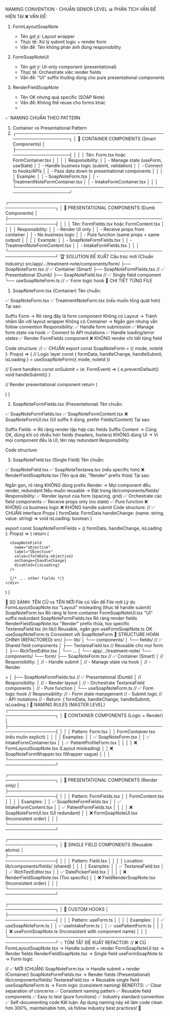 NAMING CONVENTION - CHUẨN SENIOR LEVEL
📊 PHÂN TÍCH VẤN ĐỀ HIỆN TẠI
❌ VẤN ĐỀ:

1. FormLayoutSoapNote
   - Tên gợi ý: Layout wrapper
   - Thực tế: Xử lý submit logic + render form
   - Vấn đề: Tên không phản ánh đúng responsibility

2. FormSoapNoteUI
   - Tên gợi ý: UI-only component (presentational)
   - Thực tế: Orchestrate việc render fields
   - Vấn đề: "UI" suffix thường dùng cho pure presentational components

3. RenderFieldSoapNote
   - Tên OK nhưng quá specific (SOAP Note)
   - Vấn đề: Không thể reuse cho forms khác
   - 
✅ NAMING CHUẨN THEO PATTERN
1. Container vs Presentational Pattern
2. ┌─────────────────────────────────────────────────────────────────┐
│ 🎯 CONTAINER COMPONENTS (Smart Components)                      │
├─────────────────────────────────────────────────────────────────┤
│                                                                  │
│  Tên: <Feature>Form.tsx hoặc <Feature>FormContainer.tsx        │
│                                                                  │
│  Responsibility:                                                 │
│  - Manage state (useForm, useState)                             │
│  - Handle business logic (submit, validation)                   │
│  - Connect to hooks/APIs                                        │
│  - Pass data down to presentational components                  │
│                                                                  │
│  Example:                                                        │
│  - SoapNoteForm.tsx                                             │
│  - TreatmentNoteFormContainer.tsx                               │
│  - IntakeFormContainer.tsx                                      │
│                                                                  │
└─────────────────────────────────────────────────────────────────┘

┌─────────────────────────────────────────────────────────────────┐
│ 🎯 PRESENTATIONAL COMPONENTS (Dumb Components)                  │
├─────────────────────────────────────────────────────────────────┤
│                                                                  │
│  Tên: <Feature>FormFields.tsx hoặc <Feature>FormContent.tsx    │
│                                                                  │
│  Responsibility:                                                 │
│  - Render UI only                                               │
│  - Receive props from container                                 │
│  - No business logic                                            │
│  - Pure function (same props = same output)                     │
│                                                                  │
│  Example:                                                        │
│  - SoapNoteFormFields.tsx                                       │
│  - TreatmentNoteFormContent.tsx                                 │
│  - IntakeFormFields.tsx                                         │
│                                                                  │
└─────────────────────────────────────────────────────────────────┘
🏆 SOLUTION ĐỀ XUẤT
Cấu trúc mới (Chuẩn Industry)
src/app/.../treatment-note/components/form/
├── SoapNoteForm.tsx                    // ✅ Container (Smart)
├── SoapNoteFormFields.tsx             // ✅ Presentational (Dumb)
├── SoapNoteField.tsx                  // ✅ Single field component
└── useSoapNoteForm.ts                 // ✅ Form logic hook
📝 CHI TIẾT TỪNG FILE
1. SoapNoteForm.tsx (Container)
Tên chuẩn:

✅ SoapNoteForm.tsx
✅ TreatmentNoteForm.tsx (nếu muốn tổng quát hơn)
Tại sao:

Suffix Form → Rõ ràng đây là form component
Không có Layout → Tránh nhầm lẫn với layout wrapper
Không có Container → Ngắn gọn nhưng vẫn follow convention
Responsibility:
✅ Handle form submission
✅ Manage form state via hook
✅ Connect to API mutations
✅ Handle loading/error states
✅ Render FormFields component
❌ KHÔNG render chi tiết từng field

Code structure:
// ✅ CHUẨN
export const SoapNoteForm = ({ mode, noteId }: Props) => {
  // Logic layer
  const { formData, handleChange, handleSubmit, isLoading } = useSoapNoteForm({ mode, noteId })
  
  // Event handlers
  const onSubmit = (e: FormEvent) => {
    e.preventDefault()
    void handleSubmit()
  }
  
  // Render presentational component
  return (
    <form onSubmit={onSubmit}>
      <SoapNoteFormFields 
        formData={formData}
        handleChange={handleChange}
        isLoading={isLoading}
      />
    </form>
  )
}

2. SoapNoteFormFields.tsx (Presentational)
Tên chuẩn:

✅ SoapNoteFormFields.tsx
✅ SoapNoteFormContent.tsx
❌ SoapNoteFormUI.tsx (UI suffix ít dùng, prefer Fields/Content)
Tại sao:

Suffix Fields → Rõ ràng render tập hợp các fields
Suffix Content → Cũng OK, dùng khi có nhiều hơn fields (headers, footers)
KHÔNG dùng UI → Vì mọi component đều là UI, tên này redundant
Responsibility:

Code structure:

3. SoapNoteField.tsx (Single Field)
Tên chuẩn:

✅ SoapNoteField.tsx
✅ SoapNoteTextarea.tsx (nếu specific hơn)
❌ RenderFieldSoapNote.tsx (Tên quá dài, "Render" prefix thừa)
Tại sao:

Ngắn gọn, rõ ràng
KHÔNG dùng prefix Render → Mọi component đều render, redundant
Nếu muốn reusable → Đặt trong lib/components/fields/
Responsibility:
✅ Render layout của form (spacing, grid)
✅ Orchestrate các field components
✅ Receive props only (no state)
✅ Pure function
❌ KHÔNG có business logic
❌ KHÔNG handle submit
Code structure:
// ✅ CHUẨN
interface Props {
  formData: FormData
  handleChange: (name: string, value: string) => void
  isLoading: boolean
}

export const SoapNoteFormFields = ({ formData, handleChange, isLoading }: Props) => {
  return (
    <div className="space-y-6">
      <SoapNoteField
        name="subjective"
        label="Subjective"
        value={formData.subjective}
        onChange={handleChange}
        disabled={isLoading}
      />
      
      <SoapNoteField
        name="objective"
        label="Objective"
        value={formData.objective}
        onChange={handleChange}
        disabled={isLoading}
      />
      
      {/* ... other fields */}
    </div>
  )
}

🎯 SO SÁNH: TÊN CŨ vs TÊN MỚI
File cũ	Vấn đề	File mới	Lý do
FormLayoutSoapNote.tsx	"Layout" misleading (thực tế handle submit)	SoapNoteForm.tsx	Rõ ràng là form container
FormSoapNoteUI.tsx	"UI" suffix redundant	SoapNoteFormFields.tsx	Rõ ràng render fields
RenderFieldSoapNote.tsx	"Render" prefix thừa, too specific	TextareaField.tsx (in lib/)	Reusable, ngắn gọn
useFormSoapNote.ts	OK	useSoapNoteForm.ts	Consistent với SoapNoteForm
📂 STRUCTURE HOÀN CHỈNH (REFACTORED)
src/
├── lib/
│   └── components/
│       └── fields/                     // ✅ Shared field components
│           ├── TextareaField.tsx       // Reusable cho mọi form
│           ├── RichTextEditor.tsx
│           └── ...
│
└── app/.../treatment-note/
    └── components/
        └── form/
            ├── SoapNoteForm.tsx        // ✅ Container (Smart)
            │   // Responsibility:
            │   // - Handle submit
            │   // - Manage state via hook
            │   // - Render <form> + <SoapNoteFormFields>
            │
            ├── SoapNoteFormFields.tsx  // ✅ Presentational (Dumb)
            │   // Responsibility:
            │   // - Render layout
            │   // - Orchestrate TextareaField components
            │   // - Pure function
            │
            └── useSoapNoteForm.ts      // ✅ Form logic hook
                // Responsibility:
                // - Form state management
                // - Submit logic
                // - API mutations
                // - Return: { formData, handleChange, handleSubmit, isLoading }
🎯 NAMING RULES (MASTER LEVEL)
┌─────────────────────────────────────────────────────────────────┐
│ 🎯 CONTAINER COMPONENTS (Logic + Render)                        │
├─────────────────────────────────────────────────────────────────┤
│                                                                  │
│  Pattern: <Feature>Form.tsx                                     │
│           <Feature>FormContainer.tsx (nếu muốn explicit)        │
│                                                                  │
│  Examples:                                                       │
│  ✅ SoapNoteForm.tsx                                            │
│  ✅ IntakeFormContainer.tsx                                     │
│  ✅ PatientProfileForm.tsx                                      │
│                                                                  │
│  ❌ FormLayoutSoapNote.tsx (Layout misleading)                  │
│  ❌ SoapNoteFormWrapper.tsx (Wrapper vague)                     │
│                                                                  │
└─────────────────────────────────────────────────────────────────┘

┌─────────────────────────────────────────────────────────────────┐
│ 🎯 PRESENTATIONAL COMPONENTS (Render only)                      │
├─────────────────────────────────────────────────────────────────┤
│                                                                  │
│  Pattern: <Feature>FormFields.tsx                               │
│           <Feature>FormContent.tsx                              │
│                                                                  │
│  Examples:                                                       │
│  ✅ SoapNoteFormFields.tsx                                      │
│  ✅ IntakeFormContent.tsx                                       │
│  ✅ PatientFormFields.tsx                                       │
│                                                                  │
│  ❌ SoapNoteFormUI.tsx (UI redundant)                           │
│  ❌ FormSoapNoteUI.tsx (Inconsistent order)                     │
│                                                                  │
└─────────────────────────────────────────────────────────────────┘

┌─────────────────────────────────────────────────────────────────┐
│ 🎯 SINGLE FIELD COMPONENTS (Reusable atoms)                     │
├─────────────────────────────────────────────────────────────────┤
│                                                                  │
│  Pattern: <FieldType>Field.tsx                                  │
│                                                                  │
│  Location: lib/components/fields/ (shared)                      │
│                                                                  │
│  Examples:                                                       │
│  ✅ TextareaField.tsx                                           │
│  ✅ RichTextEditor.tsx                                          │
│  ✅ DatePickerField.tsx                                         │
│                                                                  │
│  ❌ RenderFieldSoapNote.tsx (Too specific)                      │
│  ❌ FieldRenderSoapNote.tsx (Inconsistent order)                │
│                                                                  │
└─────────────────────────────────────────────────────────────────┘

┌─────────────────────────────────────────────────────────────────┐
│ 🎯 CUSTOM HOOKS                                                  │
├─────────────────────────────────────────────────────────────────┤
│                                                                  │
│  Pattern: use<Feature>Form.ts                                   │
│                                                                  │
│  Examples:                                                       │
│  ✅ useSoapNoteForm.ts                                          │
│  ✅ useIntakeForm.ts                                            │
│  ✅ usePatientForm.ts                                           │
│                                                                  │
│  ❌ useFormSoapNote.ts (Inconsistent with component name)       │
│                                                                  │
└─────────────────────────────────────────────────────────────────┘
💡 TÓM TẮT
ĐỀ XUẤT REFACTOR:
// ❌ CŨ
FormLayoutSoapNote.tsx       → Handle submit + render
FormSoapNoteUI.tsx           → Render fields
RenderFieldSoapNote.tsx      → Single field
useFormSoapNote.ts           → Form logic

// ✅ MỚI (CHUẨN)
SoapNoteForm.tsx             → Handle submit + render (Container)
SoapNoteFormFields.tsx       → Render fields (Presentational)
lib/components/fields/
  TextareaField.tsx          → Reusable single field
useSoapNoteForm.ts           → Form logic (consistent naming)
BENEFITS:
✅ Clear separation of concerns
✅ Consistent naming pattern
✅ Reusable field components
✅ Easy to test (pure functions)
✅ Industry standard convention
✅ Self-documenting code
Kết luận: Áp dụng naming này sẽ làm code clean hơn 300%, maintainable hơn, và follow industry best practices! 🚀